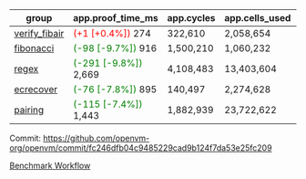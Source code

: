 | group | app.proof_time_ms | app.cycles | app.cells_used | leaf.proof_time_ms | leaf.cycles | leaf.cells_used |
| -- | -- | -- | -- | -- | -- | -- |
| [verify_fibair](https://github.com/openvm-org/openvm/blob/benchmark-results/benchmarks-pr/2127/verify_fibair-fc246dfb04c9485229cad9b124f7da53e25fc209.md) |<span style='color: red'>(+1 [+0.4%])</span> 274 |  322,610 |  2,058,654 |- | - | - |
| [fibonacci](https://github.com/openvm-org/openvm/blob/benchmark-results/benchmarks-pr/2127/fibonacci-fc246dfb04c9485229cad9b124f7da53e25fc209.md) |<span style='color: green'>(-98 [-9.7%])</span> 916 |  1,500,210 |  1,060,232 |- | - | - |
| [regex](https://github.com/openvm-org/openvm/blob/benchmark-results/benchmarks-pr/2127/regex-fc246dfb04c9485229cad9b124f7da53e25fc209.md) |<span style='color: green'>(-291 [-9.8%])</span> 2,669 |  4,108,483 |  13,403,604 |- | - | - |
| [ecrecover](https://github.com/openvm-org/openvm/blob/benchmark-results/benchmarks-pr/2127/ecrecover-fc246dfb04c9485229cad9b124f7da53e25fc209.md) |<span style='color: green'>(-76 [-7.8%])</span> 895 |  140,497 |  2,274,628 |- | - | - |
| [pairing](https://github.com/openvm-org/openvm/blob/benchmark-results/benchmarks-pr/2127/pairing-fc246dfb04c9485229cad9b124f7da53e25fc209.md) |<span style='color: green'>(-115 [-7.4%])</span> 1,443 |  1,882,939 |  23,722,622 |- | - | - |


Commit: https://github.com/openvm-org/openvm/commit/fc246dfb04c9485229cad9b124f7da53e25fc209

[Benchmark Workflow](https://github.com/openvm-org/openvm/actions/runs/17642939243)
